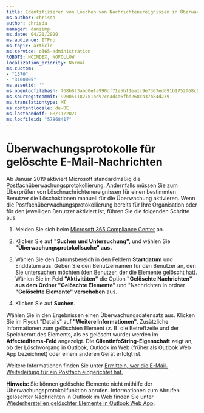 ```yaml
---
title: Identifizieren von Löschen von Nachrichtenereignissen in Überwachungsprotokollen
ms.author: chrisda
author: chrisda
manager: dansimp
ms.date: 04/21/2020
ms.audience: ITPro
ms.topic: article
ms.service: o365-administration
ROBOTS: NOINDEX, NOFOLLOW
localization_priority: Normal
ms.custom:
- "1370"
- "3100005"
ms.assetid: ''
ms.openlocfilehash: f68b623abd0efa990df71e5bf1ea1c9e7367ed691b1752f68c971e973922a63d
ms.sourcegitcommit: 920051182781bd97ce4d4d6fbd268cb37b84d239
ms.translationtype: MT
ms.contentlocale: de-DE
ms.lasthandoff: 08/11/2021
ms.locfileid: "57868417"
---
```

# <a name="audit-logs-for-deleted-email-messages"></a>Überwachungsprotokolle für gelöschte E-Mail-Nachrichten

Ab Januar 2019 aktiviert Microsoft standardmäßig die Postfachüberwachungsprotokollierung. Andernfalls müssen Sie zum Überprüfen von Löschnachrichtenereignissen für einen bestimmten Benutzer die Löschaktionen manuell für die Überwachung aktivieren. Wenn die Postfachüberwachungsprotokollierung bereits für Ihre Organisation oder für den jeweiligen Benutzer aktiviert ist, führen Sie die folgenden Schritte aus.

1. Melden Sie sich beim [Microsoft 365 Compliance Center](https://protection.office.com/) an.

2. Klicken Sie auf **"Suchen und Untersuchung",** und wählen Sie **"Überwachungsprotokollsuche" aus.**

3. Wählen Sie den Datumsbereich in den Feldern **Startdatum** und Enddatum aus.  Geben Sie den Benutzernamen für den Benutzer an, den Sie untersuchen möchten (den Benutzer, der die Elemente gelöscht hat). Wählen Sie im Feld **"Aktivitäten"** die Option **"Gelöschte Nachrichten" aus dem Ordner "Gelöschte Elemente"** und "Nachrichten in ordner **"Gelöschte Elemente" verschoben** aus.

4. Klicken Sie auf **Suchen**.

Wählen Sie in den Ergebnissen einen Überwachungsdatensatz aus. Klicken Sie im Flyout "Details" auf **"Weitere Informationen".** Zusätzliche Informationen zum gelöschten Element (z. B. die Betreffzeile und der Speicherort des Elements, als es gelöscht wurde) werden im **AffectedItems-Feld** angezeigt. Die **ClientInfoString-Eigenschaft** zeigt an, ob der Löschvorgang in Outlook, Outlook im Web (früher als Outlook Web App bezeichnet) oder einem anderen Gerät erfolgt ist.

Weitere Informationen finden Sie unter [Ermitteln, wer die E-Mail-Weiterleitung für ein Postfach eingerichtet hat.](https://docs.microsoft.com/microsoft-365/compliance/auditing-troubleshooting-scenarios#determine-if-a-user-deleted-email-items)

**Hinweis:** Sie können gelöschte Elemente nicht mithilfe der Überwachungsprotokollfunktion abrufen. Informationen zum Abrufen gelöschter Nachrichten in Outlook im Web finden Sie unter [Wiederherstellen gelöschter Elemente in Outlook Web App](https://support.office.com/article/C3D8FC15-EEEF-4F1C-81DF-E27964B7EDD4).
